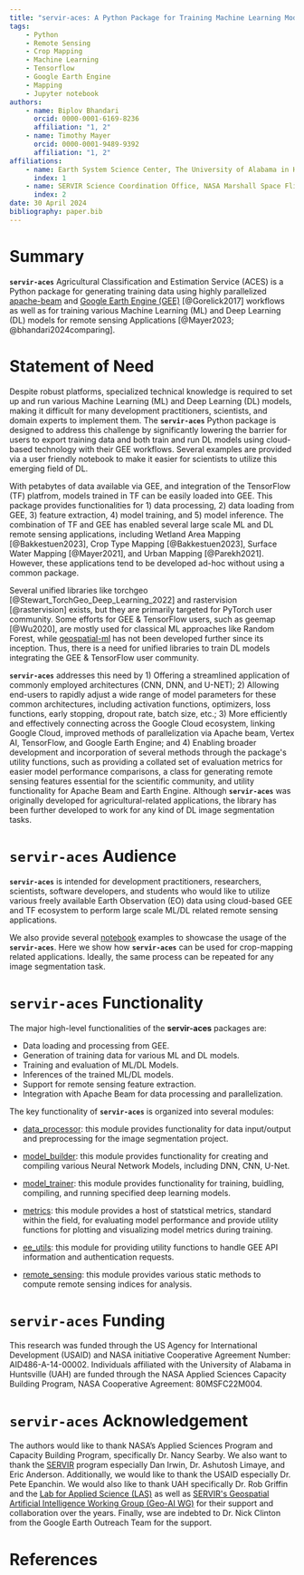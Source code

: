 ```yaml
---
title: "servir-aces: A Python Package for Training Machine Learning Models for Remote Sensing Applications"
tags:
    - Python
    - Remote Sensing
    - Crop Mapping
    - Machine Learning
    - Tensorflow
    - Google Earth Engine
    - Mapping
    - Jupyter notebook
authors:
    - name: Biplov Bhandari
      orcid: 0000-0001-6169-8236
      affiliation: "1, 2"
    - name: Timothy Mayer
      orcid: 0000-0001-9489-9392
      affiliation: "1, 2"
affiliations:
    - name: Earth System Science Center, The University of Alabama in Huntsville, 320 Sparkman Drive, Huntsville, AL 35805, USA
      index: 1
    - name: SERVIR Science Coordination Office, NASA Marshall Space Flight Center, 320 Sparkman Drive, Huntsville, AL 35805, USA
      index: 2
date: 30 April 2024
bibliography: paper.bib
---
```


# Summary

**`servir-aces`** Agricultural Classification and Estimation Service (ACES) is a Python package for generating training data using highly parallelized [apache-beam](https://beam.apache.org/) and [Google Earth Engine (GEE)](https://earthengine.google.com/) [@Gorelick2017] workflows as well as for training various Machine Learning (ML) and Deep Learning (DL) models for remote sensing Applications [@Mayer2023; @bhandari2024comparing].

# Statement of Need

Despite robust platforms, specialized technical knowledge is required to set up and run various Machine Learning (ML) and Deep Learning (DL) models, making it difficult for many development practitioners, scientists, and domain experts to implement them. The **`servir-aces`** Python package is designed to address this challenge by significantly lowering the barrier for users to export training data and both train and run DL models using cloud-based technology with their GEE workflows. Several examples are provided via a user friendly notebook to make it easier for scientists to utilize this emerging field of DL.

With petabytes of data available via GEE, and integration of the TensorFlow (TF) platfrom, models trained in TF can be easily loaded into GEE. This package provides functionalities for 1) data processing, 2) data loading from GEE, 3) feature extraction, 4) model training, and 5) model inference. The combination of TF and GEE has enabled several large scale ML and DL remote sensing applications, including Wetland Area Mapping [@Bakkestuen2023], Crop Type Mapping [@Bakkestuen2023], Surface Water Mapping [@Mayer2021], and Urban Mapping [@Parekh2021]. However, these applications tend to be developed ad-hoc without using a common package.

Several unified libraries like torchgeo [@Stewart_TorchGeo_Deep_Learning_2022] and rastervision [@rastervision] exists, but they are primarily targeted for PyTorch user community. Some efforts for GEE & TensorFlow users, such as geemap [@Wu2020], are mostly used for classical ML approaches like Random Forest, while [geospatial-ml](https://github.com/opengeos/geospatial-ml) has not been developed further since its inception. Thus, there is a need for unified libraries to train DL models integrating the GEE & TensorFlow user community.

**`servir-aces`** addresses this need by 1) Offering a streamlined application of commonly employed architectures (CNN, DNN, and U-NET); 2) Allowing end-users to rapidly adjust a wide range of model parameters for these common architectures, including activation functions, optimizers, loss functions, early stopping, dropout rate, batch size, etc.; 3) More efficiently and effectively connecting across the Google Cloud ecosystem, linking Google Cloud, improved methods of parallelization via Apache beam, Vertex AI, TensorFlow, and Google Earth Engine; and 4) Enabling broader development and incorporation of several methods through the package's utility functions, such as providing a collated set of evaluation metrics for easier model performance comparisons, a class for generating remote sensing features essential for the scientific community, and utility functionality for Apache Beam and Earth Engine. Although **`servir-aces`** was originally developed for agricultural-related applications, the library has been further developed to work for any kind of DL image segmentation tasks.

# **`servir-aces`** Audience

**`servir-aces`** is intended for development practitioners, researchers, scientists, software developers, and students who would like to utilize various freely available Earth Observation (EO) data using cloud-based GEE and TF ecosystem to perform large scale ML/DL related remote sensing applications.

We also provide several [notebook](https://github.com/SERVIR/servir-aces/tree/main/notebook) examples to showcase the usage of the **`servir-aces`**. Here we show how **`servir-aces`** can be used for crop-mapping related applications. Ideally, the same process can be repeated for any image segmentation task.

# **`servir-aces`** Functionality

The major high-level functionalities of the **servir-aces** packages are:

-   Data loading and processing from GEE.
-   Generation of training data for various ML and DL models.
-   Training and evaluation of ML/DL Models.
-   Inferences of the trained ML/DL models.
-   Support for remote sensing feature extraction.
-   Integration with Apache Beam for data processing and parallelization.

The key functionality of **`servir-aces`** is organized into several modules:

-   [data_processor](https://servir.github.io/servir-aces/data_processor/): this module provides functionality for data input/output and preprocessing for the image segmentation project.

-   [model_builder](https://servir.github.io/servir-aces/model_builder/): this module provides functionality for creating and compiling various Neural Network Models, including DNN, CNN, U-Net.

-   [model_trainer](https://servir.github.io/servir-aces/model_trainer/): this module provides functionality for training, buidling, compiling, and running specified deep learning models.

-   [metrics](https://servir.github.io/servir-aces/metrics/): this module provides a host of statstical metrics, standard within the field, for evaluating model performance and provide utility functions for plotting and visualizing model metrics during training.

-   [ee_utils](https://servir.github.io/servir-aces/ee_utils/): this module for providing utility functions to handle GEE API information and authentication requests.

-   [remote_sensing](https://servir.github.io/servir-aces/remote_sensing/): this module provides various static methods to compute remote sensing indices for analysis.

# **`servir-aces`** Funding
This research was funded through the US Agency for International Development (USAID) and NASA initiative Cooperative Agreement Number: AID486-A-14-00002. Individuals affiliated with the University of Alabama in Huntsville (UAH) are funded through the NASA Applied Sciences Capacity Building Program, NASA Cooperative Agreement: 80MSFC22M004.

# **`servir-aces`** Acknowledgement
The authors would like to thank NASA’s Applied Sciences Program and Capacity Building Program, specifically Dr. Nancy Searby. We also want to thank the [SERVIR](https://servirglobal.net/) program especially Dan Irwin, Dr. Ashutosh Limaye, and Eric Anderson. Additionally, we would like to thank the USAID especially Dr. Pete Epanchin. We would also like to thank UAH specifically Dr. Rob Griffin and the [Lab for Applied Science (LAS)](https://www.uah.edu/essc/laboratory-for-applied-science) as well as [SERVIR's Geospatial Artificial Intelligence Working Group (Geo-AI WG)](https://tinyurl.com/servir-geo-ai-wg) for their support and collaboration over the years. Finally, wse are indebted to Dr. Nick Clinton from the Google Earth Outreach Team for the support.

# References
